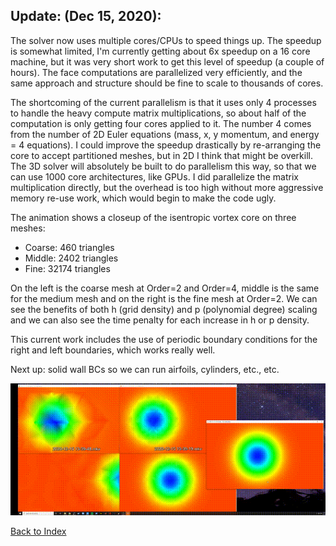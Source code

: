 ## Update: (Dec 15, 2020):

The solver now uses multiple cores/CPUs to speed things up. The speedup is somewhat limited, I'm currently getting about 6x
speedup on a 16 core machine, but it was very short work to get this level of speedup (a couple of hours). The face
computations are parallelized very efficiently, and the same approach and structure should be fine to scale to thousands of
cores.

The shortcoming of the current parallelism is that it uses only 4 processes to handle the heavy compute matrix
multiplications, so about half of the computation is only getting four cores applied to it. The number 4 comes from the
number of 2D Euler equations (mass, x, y momentum, and energy = 4 equations). I could improve the speedup drastically by
re-arranging the core to accept partitioned meshes, but in 2D I think that might be overkill. The 3D solver will absolutely
be built to do parallelism this way, so that we can use 1000 core architectures, like GPUs. I did parallelize the matrix
multiplication directly, but the overhead is too high without more aggressive memory re-use work, which would begin to make
the code ugly.

The animation shows a closeup of the isentropic vortex core on three meshes:
- Coarse: 460 triangles
- Middle: 2402 triangles
- Fine: 32174 triangles

On the left is the coarse mesh at Order=2 and Order=4, middle is the same for the medium mesh and on the right is the fine
mesh at Order=2. We can see the benefits of both h (grid density) and p (polynomial degree) scaling and we can also see the
time penalty for each increase in h or p density.

This current work includes the use of periodic boundary conditions for the right and left boundaries, which works really
well.

Next up: solid wall BCs so we can run airfoils, cylinders, etc., etc.

![Scaling Study Animation](../images/scaling-study-vortex-opt.gif)


[Back to Index](../NOTES_Index.md)
